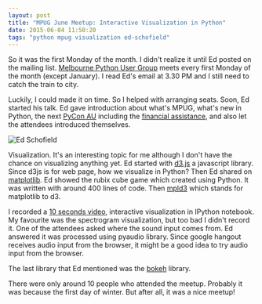 ```yaml
---
layout: post
title: "MPUG June Meetup: Interactive Visualization in Python"
date: 2015-06-04 11:50:20
tags: "python mpug visualization ed-schofield"
---
```


So it was the first Monday of the month. I didn't realize it until Ed posted on the mailing list. [Melbourne Python User Group](https://wiki.python.org/moin/MelbournePUG) meets every first Monday of the month (except January). I read Ed's email at 3.30 PM and I still need to catch the train to city.

Luckily, I could made it on time. So I helped with arranging seats. Soon, Ed started his talk. Ed gave introduction about what's MPUG, what's new in Python, the next [PyCon AU](http://2015.pycon-au.org/) including the [financial assistance](http://2015.pycon-au.org/media/news/28), and also let the attendees introduced themselves. 

![Ed Schofield](https://farm9.staticflickr.com/8788/17753436054_d2797cbc58_z_d.jpg)

Visualization. It's an interesting topic for me although I don't have the chance on visualizing anything yet. Ed started with [d3.js](http://d3js.org/) a javascript library. Since d3js is for web page, how we visualize in Python? Then Ed shared on [matplotlib](http://matplotlib.org). Ed showed the rubix cube game which created using Python. It was written with around 400 lines of code. Then [mpld3](http://mpld3.github.io/) which stands for matplotlib to d3. 

I recorded a [10 seconds video](https://flic.kr/p/tH2MhE), interactive visualization in IPython notebook. My favourite was the spectrogram visualization, but too bad I didn't record it. One of the attendees asked where the sound input comes from. Ed answered it was processed using pyaudio library. Since google hangout receives audio input from the browser, it might be a good idea to try audio input from the browser.

The last library that Ed mentioned was the [bokeh](http://bokeh.pydata.org/en/latest/) library.

There were only around 10 people who attended the meetup. Probably it was because the first day of winter. But after all, it was a nice meetup!
